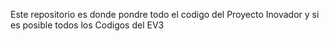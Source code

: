 Este repositorio es donde pondre todo el codigo del Proyecto Inovador y si es posible todos los Codigos del EV3
